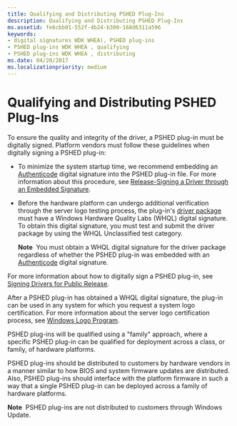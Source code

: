 ```yaml
---
title: Qualifying and Distributing PSHED Plug-Ins
description: Qualifying and Distributing PSHED Plug-Ins
ms.assetid: fe6cbb01-552f-4b24-b300-168d6311a596
keywords:
- digital signatures WDK WHEA), PSHED plug-ins
- PSHED plug-ins WDK WHEA , qualifying
- PSHED plug-ins WDK WHEA , distributing
ms.date: 04/20/2017
ms.localizationpriority: medium
---
```


# Qualifying and Distributing PSHED Plug-Ins


To ensure the quality and integrity of the driver, a PSHED plug-in must be digitally signed. Platform vendors must follow these guidelines when digitally signing a PSHED plug-in:

-   To minimize the system startup time, we recommend embedding an [Authenticode](../install/authenticode.md) digital signature into the PSHED plug-in file. For more information about this procedure, see [Release-Signing a Driver through an Embedded Signature](../install/release-signing-a-driver-through-an-embedded-signature.md).

-   Before the hardware platform can undergo additional verification through the server logo testing process, the plug-in's [driver package](../install/driver-packages.md) must have a Windows Hardware Quality Labs (WHQL) digital signature. To obtain this digital signature, you must test and submit the driver package by using the WHQL Unclassified test category.

    **Note**  You must obtain a WHQL digital signature for the driver package regardless of whether the PSHED plug-in was embedded with an [Authenticode](../install/authenticode.md) digital signature.

     

For more information about how to digitally sign a PSHED plug-in, see [Signing Drivers for Public Release](../install/signing-drivers-for-public-release--windows-vista-and-later-.md).

After a PSHED plug-in has obtained a WHQL digital signature, the plug-in can be used in any system for which you request a system logo certification. For more information about the server logo certification process, see [Windows Logo Program](/windows-hardware/test/hlk/).

PSHED plug-ins will be qualified using a "family" approach, where a specific PSHED plug-in can be qualified for deployment across a class, or family, of hardware platforms.

PSHED plug-ins should be distributed to customers by hardware vendors in a manner similar to how BIOS and system firmware updates are distributed. Also, PSHED plug-ins should interface with the platform firmware in such a way that a single PSHED plug-in can be deployed across a family of hardware platforms.

**Note**  PSHED plug-ins are not distributed to customers through Windows Update.

 

